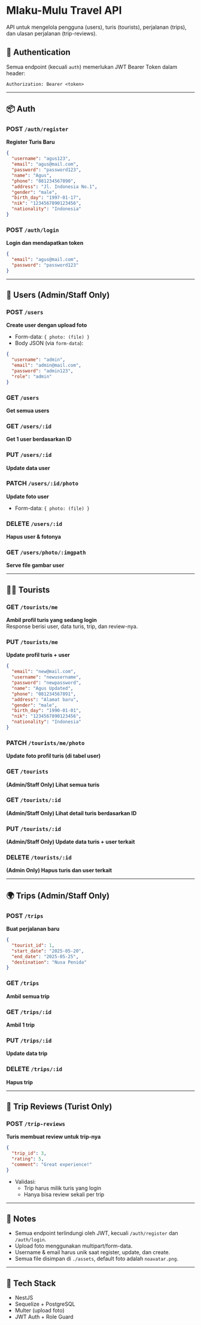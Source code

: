 # Mlaku-Mulu Travel API

API untuk mengelola pengguna (users), turis (tourists), perjalanan (trips), dan ulasan perjalanan (trip-reviews).

## 🔐 Authentication

Semua endpoint (kecuali `auth`) memerlukan JWT Bearer Token dalam header:

```
Authorization: Bearer <token>
```

---

## 📦 Auth

### POST `/auth/register`

**Register Turis Baru**

```json
{
  "username": "agus123",
  "email": "agus@mail.com",
  "password": "password123",
  "name": "Agus",
  "phone": "081234567890",
  "address": "Jl. Indonesia No.1",
  "gender": "male",
  "birth_day": "1997-01-17",
  "nik": "1234567890123456",
  "nationality": "Indonesia"
}
```

### POST `/auth/login`

**Login dan mendapatkan token**

```json
{
  "email": "agus@mail.com",
  "password": "password123"
}
```

---

## 👤 Users (Admin/Staff Only)

### POST `/users`

**Create user dengan upload foto**

- Form-data: `{ photo: (file) }`
- Body JSON (via `form-data`):

```json
{
  "username": "admin",
  "email": "admin@mail.com",
  "password": "admin123",
  "role": "admin"
}
```

### GET `/users`

**Get semua users**

### GET `/users/:id`

**Get 1 user berdasarkan ID**

### PUT `/users/:id`

**Update data user**

### PATCH `/users/:id/photo`

**Update foto user**

- Form-data: `{ photo: (file) }`

### DELETE `/users/:id`

**Hapus user & fotonya**

### GET `/users/photo/:imgpath`

**Serve file gambar user**

---

## 🧍‍♂️ Tourists

### GET `/tourists/me`

**Ambil profil turis yang sedang login**  
Response berisi user, data turis, trip, dan review-nya.

### PUT `/tourists/me`

**Update profil turis + user**

```json
{
  "email": "new@mail.com",
  "username": "newusername",
  "password": "newpassword",
  "name": "Agus Updated",
  "phone": "081234567891",
  "address": "Alamat baru",
  "gender": "male",
  "birth_day": "1990-01-01",
  "nik": "1234567890123456",
  "nationality": "Indonesia"
}
```

### PATCH `/tourists/me/photo`

**Update foto profil turis (di tabel user)**

### GET `/tourists`

**(Admin/Staff Only) Lihat semua turis**

### GET `/tourists/:id`

**(Admin/Staff Only) Lihat detail turis berdasarkan ID**

### PUT `/tourists/:id`

**(Admin/Staff Only) Update data turis + user terkait**

### DELETE `/tourists/:id`

**(Admin Only) Hapus turis dan user terkait**

---

## 🌍 Trips (Admin/Staff Only)

### POST `/trips`

**Buat perjalanan baru**

```json
{
  "tourist_id": 1,
  "start_date": "2025-05-20",
  "end_date": "2025-05-25",
  "destination": "Nusa Penida"
}
```

### GET `/trips`

**Ambil semua trip**

### GET `/trips/:id`

**Ambil 1 trip**

### PUT `/trips/:id`

**Update data trip**

### DELETE `/trips/:id`

**Hapus trip**

---

## 📝 Trip Reviews (Turist Only)

### POST `/trip-reviews`

**Turis membuat review untuk trip-nya**

```json
{
  "trip_id": 3,
  "rating": 5,
  "comment": "Great experience!"
}
```

- Validasi:
  - Trip harus milik turis yang login
  - Hanya bisa review sekali per trip

---

## 📎 Notes

- Semua endpoint terlindungi oleh JWT, kecuali `/auth/register` dan `/auth/login`.
- Upload foto menggunakan multipart/form-data.
- Username & email harus unik saat register, update, dan create.
- Semua file disimpan di `./assets`, default foto adalah `noavatar.png`.

---

## 🚀 Tech Stack

- NestJS
- Sequelize + PostgreSQL
- Multer (upload foto)
- JWT Auth + Role Guard
